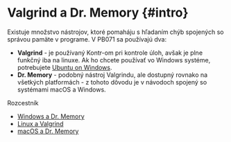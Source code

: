 # Valgrind a Dr. Memory {#intro}                                                                                                                                                                                                                                                  

Existuje množstvo nástrojov, ktoré pomaháju s hľadaním chýb spojených so správou pamäte v programe. V PB071 sa používajú dva:

- **Valgrind** - je používaný Kontr-om pri kontrole úloh, avšak je plne funkčný iba na linuxe. Ak ho chcete používať vo Windows systéme, potrebujete [Ubuntu on Windows]().
- **Dr. Memory** - podobný nástroj Valgrindu, ale dostupný rovnako na všetkých platformách - z tohoto dôvodu je v návodoch spojený so systémami macOS a Windows.

Rozcestník
- [Windows a Dr. Memory](./memory-leaks/windows_drmemory.md)
- [Linux a Valgrind](./memory-leaks/linux_valgrind.md)
- [macOS a Dr. Memory](./memory-leaks/macos_drmemory.md)